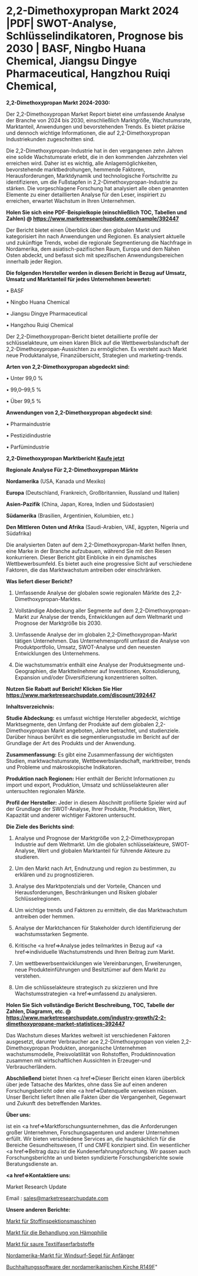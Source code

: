 # 2,2-Dimethoxypropan Markt 2024 |PDF| SWOT-Analyse, Schlüsselindikatoren, Prognose bis 2030 | BASF, Ningbo Huana Chemical, Jiangsu Dingye Pharmaceutical, Hangzhou Ruiqi Chemical, 

<strong>2,2-Dimethoxypropan Markt 2024-2030:</strong>

Der 2,2-Dimethoxypropan Market Report bietet eine umfassende Analyse der Branche von 2024 bis 2030, einschließlich Marktgröße, Wachstumsrate, Marktanteil, Anwendungen und bevorstehenden Trends. Es bietet präzise und dennoch wichtige Informationen, die auf 2,2-Dimethoxypropan Industriekunden zugeschnitten sind.

Die 2,2-Dimethoxypropan-Industrie hat in den vergangenen zehn Jahren eine solide Wachstumsrate erlebt, die in den kommenden Jahrzehnten viel erreichen wird. Daher ist es wichtig, alle Anlagemöglichkeiten, bevorstehende marktbedrohungen, hemmende Faktoren, Herausforderungen, Marktdynamik und technologische Fortschritte zu identifizieren, um die Fußstapfen in 2,2-Dimethoxypropan-Industrie zu stärken. Die vorgeschlagene Forschung hat analysiert alle oben genannten Elemente zu einer detaillierten Analyse für den Leser, inspiriert zu erreichen, erwartet Wachstum in Ihren Unternehmen.

<strong>Holen Sie sich eine PDF-Beispielkopie (einschließlich TOC, Tabellen und Zahlen) @
</strong><strong><a href=https://www.marketresearchupdate.com/sample/392447><strong>https://www.marketresearchupdate.com/sample/392447</u></font></a></strong></strong>

Der Bericht bietet einen Überblick über den globalen Markt und kategorisiert ihn nach Anwendungen und Regionen. Es analysiert aktuelle und zukünftige Trends, wobei die regionale Segmentierung die Nachfrage in Nordamerika, dem asiatisch-pazifischen Raum, Europa und dem Nahen Osten abdeckt, und befasst sich mit spezifischen Anwendungsbereichen innerhalb jeder Region.

<strong>Die folgenden Hersteller werden in diesem Bericht in Bezug auf Umsatz, Umsatz und Marktanteil für jedes Unternehmen bewertet:</strong>

• BASF

• Ningbo Huana Chemical

• Jiangsu Dingye Pharmaceutical

• Hangzhou Ruiqi Chemical

Der 2,2-Dimethoxypropan-Bericht bietet detaillierte profile der schlüsselakteure, um einen klaren Blick auf die Wettbewerbslandschaft der 2,2-Dimethoxypropan-Aussichten zu ermöglichen. Es versteht auch Markt neue Produktanalyse, Finanzübersicht, Strategien und marketing-trends.

<strong>Arten von 2,2-Dimethoxypropan abgedeckt sind:</strong>

• Unter 99,0 %

• 99,0–99,5 %

• Über 99,5 %

<strong>Anwendungen von 2,2-Dimethoxypropan abgedeckt sind:</strong>

• Pharmaindustrie

• Pestizidindustrie

• Parfümindustrie

<strong>2,2-Dimethoxypropan Marktbericht <a href=https://www.marketresearchupdate.com/buynow/392447>Kaufe jetzt</a></strong>

<strong>Regionale Analyse Für 2,2-Dimethoxypropan Märkte</strong>

<strong>Nordamerika</strong> (USA, Kanada und Mexiko)

<strong>Europa</strong> (Deutschland, Frankreich, Großbritannien, Russland und Italien)

<strong>Asien-Pazifik</strong> (China, Japan, Korea, Indien und Südostasien)

<strong>Südamerika</strong> (Brasilien, Argentinien, Kolumbien, etc.)

<strong>Den Mittleren</strong> <strong>Osten und Afrika</strong> (Saudi-Arabien, VAE, ägypten, Nigeria und Südafrika)

Die analysierten Daten auf dem 2,2-Dimethoxypropan-Markt helfen Ihnen, eine Marke in der Branche aufzubauen, während Sie mit den Riesen konkurrieren. Dieser Bericht gibt Einblicke in ein dynamisches Wettbewerbsumfeld. Es bietet auch eine progressive Sicht auf verschiedene Faktoren, die das Marktwachstum antreiben oder einschränken.

<strong>Was liefert dieser Bericht?</strong>

1. Umfassende Analyse der globalen sowie regionalen Märkte des 2,2-Dimethoxypropan-Marktes.

2. Vollständige Abdeckung aller Segmente auf dem 2,2-Dimethoxypropan-Markt zur Analyse der trends, Entwicklungen auf dem Weltmarkt und Prognose der Marktgröße bis 2030.

3. Umfassende Analyse der im globalen 2,2-Dimethoxypropan-Markt tätigen Unternehmen. Das Unternehmensprofil umfasst die Analyse von Produktportfolio, Umsatz, SWOT-Analyse und den neuesten Entwicklungen des Unternehmens.

4. Die wachstumsmatrix enthält eine Analyse der Produktsegmente und-Geographien, die Marktteilnehmer auf Investitionen, Konsolidierung, Expansion und/oder Diversifizierung konzentrieren sollten.

<strong>Nutzen Sie Rabatt auf Bericht! Klicken Sie Hier
</strong><strong><a href=https://www.marketresearchupdate.com/discount/392447>https://www.marketresearchupdate.com/discount/392447</b></u></font></strong></a>

<strong>Inhaltsverzeichnis:</strong>

<strong>Studie Abdeckung:</strong> es umfasst wichtige Hersteller abgedeckt, wichtige Marktsegmente, den Umfang der Produkte auf dem globalen 2,2-Dimethoxypropan Markt angeboten, Jahre betrachtet, und studienziele. Darüber hinaus berührt es die segmentierungsstudie im Bericht auf der Grundlage der Art des Produkts und der Anwendung.

<strong>Zusammenfassung:</strong> Es gibt eine Zusammenfassung der wichtigsten Studien, marktwachstumsrate, Wettbewerbslandschaft, markttreiber, trends und Probleme und makroskopische Indikatoren.

<strong>Produktion nach Regionen:</strong> Hier enthält der Bericht Informationen zu import und export, Produktion, Umsatz und schlüsselakteuren aller untersuchten regionalen Märkte.

<strong>Profil der Hersteller:</strong> Jeder in diesem Abschnitt profilierte Spieler wird auf der Grundlage der SWOT-Analyse, Ihrer Produkte, Produktion, Wert, Kapazität und anderer wichtiger Faktoren untersucht.

<strong>Die Ziele des Berichts sind:</strong>

1) Analyse und Prognose der Marktgröße von 2,2-Dimethoxypropan Industrie auf dem Weltmarkt.
Um die globalen schlüsselakteure, SWOT-Analyse, Wert und globalen Marktanteil für führende Akteure zu studieren.

2) Um den Markt nach Art, Endnutzung und region zu bestimmen, zu erklären und zu prognostizieren.

3) Analyse des Marktpotenzials und der Vorteile, Chancen und Herausforderungen, Beschränkungen und Risiken globaler Schlüsselregionen.

4) Um wichtige trends und Faktoren zu ermitteln, die das Marktwachstum antreiben oder hemmen.

5) Analyse der Marktchancen für Stakeholder durch Identifizierung der wachstumsstarken Segmente.

6) Kritische <a href=>Analyse</a> jedes teilmarktes in Bezug auf <a href=>individuelle</a> Wachstumstrends und Ihren Beitrag zum Markt.

7) Um wettbewerbsentwicklungen wie Vereinbarungen, Erweiterungen, neue Produkteinführungen und Besitztümer auf dem Markt zu verstehen.

8) Um die schlüsselakteure strategisch zu skizzieren und Ihre Wachstumsstrategien <a href=>umfassend</a> zu analysieren.

<strong>Holen Sie Sich vollständige Bericht Beschreibung, TOC, Tabelle der Zahlen, Diagramm, etc. @ </strong><strong><a href=https://www.marketresearchupdate.com/industry-growth/2-2-dimethoxypropane-market-statistices-392447>https://www.marketresearchupdate.com/industry-growth/2-2-dimethoxypropane-market-statistices-392447</a></font></strong>

Das Wachstum dieses Marktes weltweit ist verschiedenen Faktoren ausgesetzt, darunter Verbraucher ace 2,2-Dimethoxypropan von vielen 2,2-Dimethoxypropan Produkten, anorganische Unternehmen wachstumsmodelle, Preisvolatilität von Rohstoffen, Produktinnovation zusammen mit wirtschaftlichen Aussichten in Erzeuger-und Verbraucherländern.

<strong>Abschließend</strong> bietet Ihnen <a href=>Dieser</a> Bericht einen klaren überblick über jede Tatsache des Marktes, ohne dass Sie auf einen anderen Forschungsbericht oder eine <a href=>Datenquelle</a> verweisen müssen. Unser Bericht liefert Ihnen alle Fakten über die Vergangenheit, Gegenwart und Zukunft des betreffenden Marktes.

<strong>Über uns:</strong>

 ist ein <a href=>Marktfors</a>chungsunternehmen, das die Anforderungen großer Unternehmen, Forschungsagenturen und anderer Unternehmen erfüllt. Wir bieten verschiedene Services an, die hauptsächlich für die Bereiche Gesundheitswesen, IT und CMFE konzipiert sind. Ein wesentlicher <a href=>Beitrag</a> dazu ist die Kundenerfahrungsforschung. Wir passen auch Forschungsberichte an und bieten syndizierte Forschungsberichte sowie Beratungsdienste an.

<strong><a href=>Kontaktiere uns:</a></strong>

Market Research Update

Email : sales@marketresearchupdate.com

<strong>Unsere anderen Berichte:</strong>

<a href=https://www.linkedin.com/pulse/cloth-inspecting-machine-market-2023-future-scope>Markt für Stoffinspektionsmaschinen</a>

<a href=https://www.linkedin.com/pulse/hemophilia-treatment-market-outlooks-2023-size>Markt für die Behandlung von Hämophilie</a>

<a href=https://www.linkedin.com/pulse/acid-textile-fiber-dyes-market-2023-analysis-growth-drivers>Markt für saure Textilfaserfarbstoffe</a>

<a href=https://www.linkedin.com/pulse/north-america-beginners-windsurf-sails-market>Nordamerika-Markt für Windsurf-Segel für Anfänger</a>

<a href=https://www.linkedin.com/pulse/north-america-church-accounting-software-r149f/>Buchhaltungssoftware der nordamerikanischen Kirche R149F</a>"
